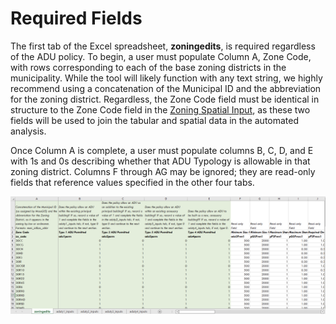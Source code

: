 # Required Fields

The first tab of the Excel spreadsheet, **zoningedits**, is required regardless of the ADU policy. To begin, a user must populate Column A, Zone Code, with rows corresponding to each of the base zoning districts in the municipality. While the tool will likely function with any text string, we highly recommend using a concatenation of the Municipal ID and the abbreviation for the zoning district. Regardless, the Zone Code field must be identical in structure to the Zone Code field in the [Zoning Spatial Input](../spatial-inputs/3-1.-zoning.md), as these two fields will be used to join the tabular and spatial data in the automated analysis.

Once Column A is complete, a user must populate columns B, C, D, and E with 1s and 0s describing whether that ADU Typology is allowable in that zoning district. Columns F through AG may be ignored; they are read-only fields that reference values specified in the other four tabs.

![Required Inputs. Click to expand.](../../.gitbook/assets/Excel-Screenshot.png)

